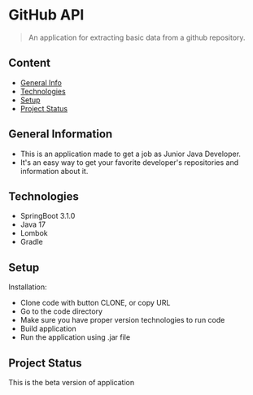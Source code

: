 # GitHub API
> An application for extracting basic data from a github repository.

## Content
* [General Info](#general-information)
* [Technologies](#technologies)
* [Setup](#setup)
* [Project Status](#project-status)

## General Information
- This is an application made to get a job as Junior Java Developer.
- It's an easy way to get your favorite developer's repositories and information about it.

## Technologies
- SpringBoot 3.1.0
- Java 17
- Lombok 
- Gradle

## Setup
  Installation:
- Clone code with button CLONE, or copy URL
- Go to the code directory 
- Make sure you have proper version technologies to run code
- Build application
- Run the application using .jar file

## Project Status
This is the beta version of application
